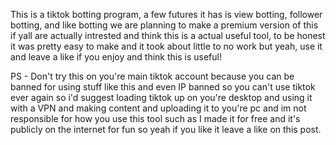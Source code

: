 This is a tiktok botting program, a few futures it has is view botting, follower botting, and like botting we are planning to make a premium version of this if yall are actually intrested and think this is a actual useful tool, to be honest it was pretty easy to make and it took about little to no work but yeah, use it and leave a like if you enjoy and think this is useful!

PS - Don't try this on you're main tiktok account because you can be banned for using stuff like this and even IP banned so you can't use tiktok ever again so i'd suggest loading tiktok up on you're desktop and using it with a VPN and making content and uploading it to you're pc and im not responsible for how you use this tool such as I made it for free and it's publicly on the internet for fun so yeah if you like it leave a like on this post.
